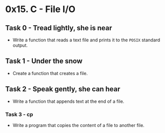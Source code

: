 # 0x15. C - File I/O

## Task 0 - Tread lightly, she is near
- Write a function that reads a text file and prints it to the ```POSIX``` standard output.

## Task 1 - Under the snow 
- Create a function that creates a file.

## Task 2 - Speak gently, she can hear
- Write a function that appends text at the end of a file.

### Task 3 - cp
- Write a program that copies the content of a file to another file.


